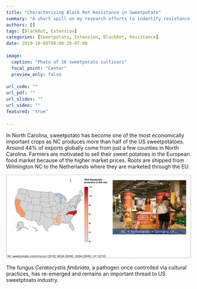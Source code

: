 ```yaml
---
title: "Characterizing Black Rot Resistance in Sweetpotato"
summary: "A short spill on my research efforts to indentify resistance in sweetpotato to black rot."
authors: []
tags: [BlackRot, Extension]
categories: [Sweetpotato, Extension, BlackRot, Resistance]
date: 2019-10-09T08:00:20-07:00

image:
  caption: "Photo of 16 sweetpotato cultivars"
  focal_point: "Center"
  preview_only: false

url_code: ""
url_pdf: ""
url_slides: ""
url_video: ""
featured: "true"

---
```


In North Carolina, sweetpotato has become one of the most economically important crops as NC produces more than half of the US sweetpotatoes. Around 44% of exports globally come from just a few counties in North Carolina. Farmers are motivated to sell their sweet potatoes in the European food market because of the higher market prices. Roots are shipped from Wilmington NC to the Netherlands where they are marketed through the EU. 

![](sweetpotato_intro.png)

The fungus *Ceratocystis fimbriata*, a pathogen once controlled via cultural practices, has re-emerged and remains an important thread to US sweetptoato industry. 

